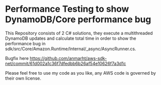 # Performance Testing to show DynamoDB/Core performance bug

This Repository consists of 2 C# solutions, they execute a multithreaded DynamoDB updates and calculate total time in order to show the performance bug in sdk/src/Core/Amazon.Runtime/Internal/_async/AsyncRunner.cs.

Bugfix here https://github.com/anmarht/aws-sdk-net/commit/61d002a1c36f7dfedbb6b26af54e10626f7a3d1c

Please feel free to use my code as you like, any AWS code is governed by their own license.
